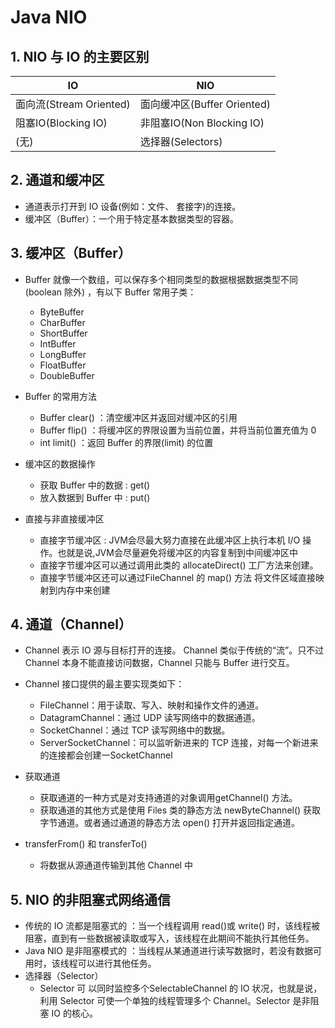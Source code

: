 # Java NIO

## 1. NIO 与 IO 的主要区别

| IO                       |        NIO               |
| ------                   | ------                    |
| 面向流(Stream Oriented)  | 面向缓冲区(Buffer Oriented)|
| 阻塞IO(Blocking IO)      | 非阻塞IO(Non Blocking IO) |
| (无)                     |   选择器(Selectors)       |

## 2. 通道和缓冲区

* 通道表示打开到 IO 设备(例如：文件、 套接字)的连接。
* 缓冲区（Buffer）：一个用于特定基本数据类型的容器。

## 3. 缓冲区（Buffer）

* Buffer 就像一个数组，可以保存多个相同类型的数据根据数据类型不同(boolean 除外) ，有以下 Buffer 常用子类：
  * ByteBuffer
  * CharBuffer
  * ShortBuffer
  * IntBuffer
  * LongBuffer
  * FloatBuffer
  * DoubleBuffer

* Buffer 的常用方法
  * Buffer clear() ：清空缓冲区并返回对缓冲区的引用
  * Buffer flip() ：将缓冲区的界限设置为当前位置，并将当前位置充值为 0
  * int limit() ：返回 Buffer 的界限(limit) 的位置

* 缓冲区的数据操作
  * 获取 Buffer 中的数据 : get()
  * 放入数据到 Buffer 中 : put()

* 直接与非直接缓冲区
  * 直接字节缓冲区 : JVM会尽最大努力直接在此缓冲区上执行本机 I/O 操作。也就是说,JVM会尽量避免将缓冲区的内容复制到中间缓冲区中
  * 直接字节缓冲区可以通过调用此类的 allocateDirect() 工厂方法来创建。
  * 直接字节缓冲区还可以通过FileChannel 的 map() 方法 将文件区域直接映射到内存中来创建

## 4. 通道（Channel）

* Channel 表示 IO 源与目标打开的连接。 Channel 类似于传统的“流”。只不过 Channel 本身不能直接访问数据，Channel 只能与 Buffer 进行交互。

* Channel 接口提供的最主要实现类如下：
  * FileChannel：用于读取、写入、映射和操作文件的通道。
  * DatagramChannel：通过 UDP 读写网络中的数据通道。
  * SocketChannel：通过 TCP 读写网络中的数据。
  * ServerSocketChannel：可以监听新进来的 TCP 连接，对每一个新进来的连接都会创建一SocketChannel

* 获取通道
  * 获取通道的一种方式是对支持通道的对象调用getChannel() 方法。
  * 获取通道的其他方式是使用 Files 类的静态方法 newByteChannel() 获取字节通道。或者通过通道的静态方法 open() 打开并返回指定通道。

* transferFrom() 和 transferTo()
  * 将数据从源通道传输到其他 Channel 中

## 5. NIO 的非阻塞式网络通信

* 传统的 IO 流都是阻塞式的 ：当一个线程调用 read()或 write() 时，该线程被阻塞，直到有一些数据被读取或写入，该线程在此期间不能执行其他任务。
* Java NIO 是非阻塞模式的 ：当线程从某通道进行读写数据时，若没有数据可用时，该线程可以进行其他任务。
* 选择器（Selector）
  * Selector 可 以同时监控多个SelectableChannel 的 IO 状况，也就是说，利用 Selector 可使一个单独的线程管理多个 Channel。Selector 是非阻塞 IO 的核心。
